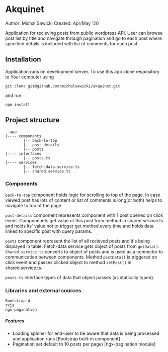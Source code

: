 # Akquinet

Author: Michał Sawicki
Created: Apr/May '20

Application for recieving posts from public wordpress API.
User can browse post list by title and navigate through pagination and go to each post where specified details is included with list of comments for each post.

## Installation 

Application runs on development server.
To use this app clone respository to Your computer using
```
git clone git@github.com:michalsawicki/akquinet.git
```
and run
```
npm install
```

## Project structure

```
--app
|---- components
        |-- back-to-top
        |-- post-details
        |-- posts
|---- interfaces
        |-- posts.ts
|---- services
        |-- fetch-data.service.ts
        |-- shared.service.ts
```

### Components
```back-to-top``` component holds logic for scrolling to top of the page. In case viewed post has lots of content or list of comments is long(or both) helps to navigate to top of the page 

```post-details``` component represents component with 1 post opened on click event. Componenets get value of this post from method in shared.service.ts and holds its' value not to trigger get method every time and holds data linked to specific post with query params. 

```posts``` component represent the list of all recieved posts and it's being displayed in table.
Fetch-data service gets object of posts from ```getData()```. ```Shared.service.ts```  converts to object of posts and is used as a connector to communication between components. Method ```postData()``` is triggered on click event and passes clicked object to method ```setPost()``` in shared.service.ts.

```posts.ts``` interface types of data that object passes (as statically typed). 


### Libraries and external sources
```
Bootstrap 4
rxjs
ngx-pagination 
```

##### Features
* Loading spinner for end-user to be aware that data is being processed and application runs  [Bootstrap built-in component]
* Pagination set default to 10 posts per page) [ngx-pagination module]
